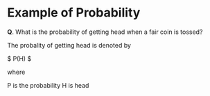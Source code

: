 # Example of Probability

**Q**. What is the probability of getting head when a fair coin is tossed?

The probality of getting head is denoted by 

$ P(H) $  

where 

P is the probability 
H is head
